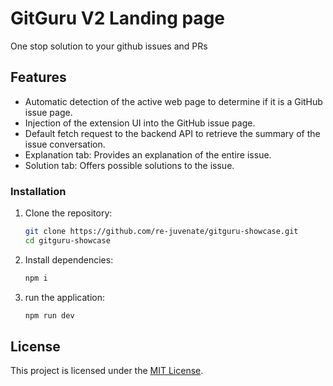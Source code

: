 # GitGuru V2 Landing page

One stop solution to your github issues and PRs

## Features

- Automatic detection of the active web page to determine if it is a GitHub issue page.
- Injection of the extension UI into the GitHub issue page.
- Default fetch request to the backend API to retrieve the summary of the issue conversation.
- Explanation tab: Provides an explanation of the entire issue.
- Solution tab: Offers possible solutions to the issue.


### Installation

1. Clone the repository:

    ```sh
    git clone https://github.com/re-juvenate/gitguru-showcase.git
    cd gitguru-showcase
    ```

2. Install dependencies:

    ```sh
    npm i
    ```

3. run the application:

    ```sh
    npm run dev
    ```


## License

This project is licensed under the [MIT License](LICENSE).

